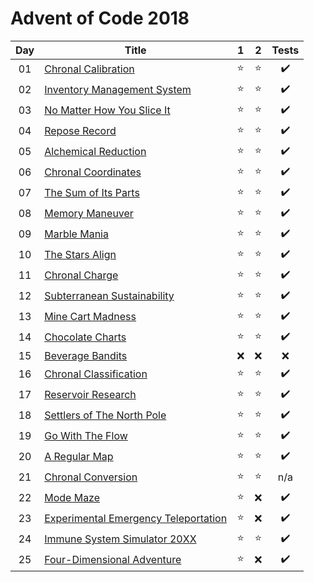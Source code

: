 # Advent of Code 2018

| Day | Title                                                                       | 1      | 2      | Tests              |
| :-: | --------------------------------------------------------------------------- | :----: | :----: | :----------------: |
| 01 | [Chronal Calibration](https://adventofcode.com/2018/day/1)                   | :star: | :star: | :heavy_check_mark: |
| 02 | [Inventory Management System](https://adventofcode.com/2018/day/2)           | :star: | :star: | :heavy_check_mark: |
| 03 | [No Matter How You Slice It](https://adventofcode.com/2018/day/3)            | :star: | :star: | :heavy_check_mark: |
| 04 | [Repose Record](https://adventofcode.com/2018/day/4)                         | :star: | :star: | :heavy_check_mark: |
| 05 | [Alchemical Reduction](https://adventofcode.com/2018/day/5)                  | :star: | :star: | :heavy_check_mark: |
| 06 | [Chronal Coordinates](https://adventofcode.com/2018/day/6)                   | :star: | :star: | :heavy_check_mark: |
| 07 | [The Sum of Its Parts](https://adventofcode.com/2018/day/7)                  | :star: | :star: | :heavy_check_mark: |
| 08 | [Memory Maneuver](https://adventofcode.com/2018/day/8)                       | :star: | :star: | :heavy_check_mark: |
| 09 | [Marble Mania](https://adventofcode.com/2018/day/9)                          | :star: | :star: | :heavy_check_mark: |
| 10 | [The Stars Align](https://adventofcode.com/2018/day/10)                      | :star: | :star: | :heavy_check_mark: |
| 11 | [Chronal Charge](https://adventofcode.com/2018/day/11)                       | :star: | :star: | :heavy_check_mark: |
| 12 | [Subterranean Sustainability](https://adventofcode.com/2018/day/12)          | :star: | :star: | :heavy_check_mark: |
| 13 | [Mine Cart Madness](https://adventofcode.com/2018/day/13)                    | :star: | :star: | :heavy_check_mark: |
| 14 | [Chocolate Charts](https://adventofcode.com/2018/day/14)                     | :star: | :star: | :heavy_check_mark: |
| 15 | [Beverage Bandits](https://adventofcode.com/2018/day/15)                     | :x:    | :x:    | :x:                |
| 16 | [Chronal Classification](https://adventofcode.com/2018/day/16)               | :star: | :star: | :heavy_check_mark: |
| 17 | [Reservoir Research](https://adventofcode.com/2018/day/17)                   | :star: | :star: | :heavy_check_mark: |
| 18 | [Settlers of The North Pole](https://adventofcode.com/2018/day/18)           | :star: | :star: | :heavy_check_mark: |
| 19 | [Go With The Flow](https://adventofcode.com/2018/day/19)                     | :star: | :star: | :heavy_check_mark: |
| 20 | [A Regular Map](https://adventofcode.com/2018/day/20)                        | :star: | :star: | :heavy_check_mark: |
| 21 | [Chronal Conversion](https://adventofcode.com/2018/day/21)                   | :star: | :star: | n/a                |
| 22 | [Mode Maze](https://adventofcode.com/2018/day/22)                            | :star: | :x:    | :heavy_check_mark: |
| 23 | [Experimental Emergency Teleportation](https://adventofcode.com/2018/day/23) | :star: | :x:    | :heavy_check_mark: |
| 24 | [Immune System Simulator 20XX](https://adventofcode.com/2018/day/24)         | :star: | :star: | :heavy_check_mark: |
| 25 | [Four-Dimensional Adventure](https://adventofcode.com/2018/day/25)           | :star: | :x:    | :heavy_check_mark: |
